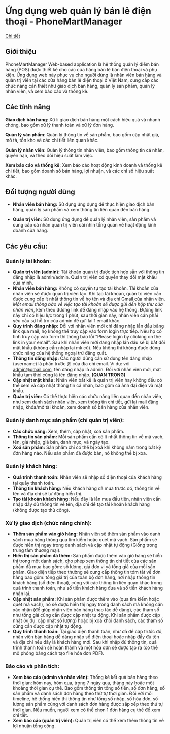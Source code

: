 # Ứng dụng web quản lý bán lẻ điện thoại - PhoneMartManager

[Chi tiết](https://docs.google.com/document/d/13biAcC49Pkg3FuyOmL-IW5c5hTNQRvzO/edit)

## Giới thiệu
PhoneMartManager Web-based application là hệ thống quản lý điểm bán hàng (POS) được thiết kế cho các cửa hàng bán lẻ bán điện thoại và phụ kiện. Ứng dụng web này phục vụ cho người dùng là nhân viên bán hàng và quản trị viên tại các cửa hàng bán lẻ điện thoại ở Việt Nam, cung cấp các chức năng cần thiết như giao dịch bán hàng, quản lý sản phẩm, quản lý nhân viên, và xem báo cáo và thống kê.

## Các tính năng

**Giao dịch bán hàng**: Xử lí giao dịch bán hàng một cách hiệu quả và nhanh chóng, bao gồm xử lý thanh toán và xử lý đơn hàng.

**Quản lý sản phẩm**: Quản lý thông tin về sản phẩm, bao gồm cập nhật giá, mô tả, tồn kho và các chi tiết liên quan khác.

**Quản lý nhân viên**: Quản lý thông tin nhân viên, bao gồm thông tin cá nhân, quyền hạn, và theo dõi hiệu suất làm việc.

**Xem báo cáo và thống kê**: Xem báo cáo hoạt động kinh doanh và thống kê chi tiết, bao gồm doanh số bán hàng, lợi nhuận, và các chỉ số hiệu suất khác.

## Đối tượng người dùng
- **Nhân viên bán hàng:** Sử dụng ứng dụng để thực hiện giao dịch bán hàng, quản lý sản phẩm và xem thông tin liên quan đến bán hàng.

- **Quản trị viên:** Sử dụng ứng dụng để quản lý nhân viên, sản phẩm và cung cấp cá nhân quản trị viên cái nhìn tổng quan về hoạt động kinh doanh cửa hàng.


## Các yêu cầu:
### Quản lý tài khoản:
- **Quản trị viên (admin):** Tài khoản quản trị được tích hợp sẵn với thông tin đăng nhập là admin/admin. Quản trị viên có quyền thay đổi mật khẩu của mình.
- **Nhân viên bán hàng:** Không có quyền tự tạo tài khoản. Tài khoản của nhân viên sẽ được quản trị viên tạo. Khi tạo tài khoản, quản trị viên cần được cung cấp ít nhất thông tin về họ tên và địa chỉ Gmail của nhân viên. *Một email thông báo về việc tạo tài khoản sẽ được gửi đến hộp thư của nhân viên*, kèm theo đường link để đăng nhập vào hệ thống. Đường link này chỉ có hiệu lực trong 1 phút, sau thời gian này, nhân viên cần phải yêu cầu sự hỗ trợ của admin để gửi lại 1 email khác.
- **Quy trình đăng nhập:** Đối với nhân viên mới chỉ đăng nhập lần đầu bằng link qua mail, họ không thể truy cập vào form login trực tiếp. Nếu họ cố tình truy cập vào form thì thông báo lỗi "Please login by clicking on the link in your email". Sau khi nhân viên mới đăng nhập lần đầu sẽ bị bắt đổi mật khẩu (không cần nhập lại mk cũ). Nếu không thì không được dùng chức năng của hệ thống ngoại trừ đăng xuất.
- **Thông tin đăng nhập:** Các người dùng cần sử dụng tên đăng nhập (username) là phần trước @ của địa chỉ email. Ví dụ: với admin@gmail.com, tên đăng nhập là admin. Đối với nhân viên mới, mật khẩu tạm thời cũng là tên đăng nhập. **(QUAN TRỌNG)** 
- **Cập nhật mật khẩu:** Nhân viên bất kể là quản trị viên hay không đều có thể xem và cập nhật thông tin cá nhân, bao gồm cả ảnh đại diện và mật khẩu.
- **Quản trị viên:** Có thể thực hiện các chức năng liên quan đến nhân viên, như xem danh sách nhân viên, xem thông tin chi tiết, gửi lại mail đăng nhập, khóa/mở tài khoản, xem doanh số bán hàng của nhân viên.

### Quản lý danh mục sản phẩm (chỉ quản trị viên):
- **Các chức năng:** Xem, thêm, cập nhật, xoá sản phẩm.
- **Thông tin sản phẩm:** Mỗi sản phẩm cần có ít nhất thông tin về mã vạch, tên, giá nhập, giá bán, danh mục, và ngày tạo.
- **Xoá sản phẩm:** Sản phẩm chỉ có thể bị xoá khi không nằm trong bất kỳ đơn hàng nào. Nếu sản phẩm đã được bán, nó không thể bị xóa.

### Quản lý khách hàng:
- **Quá trình thanh toán:** Nhân viên sẽ nhập số điện thoại của khách hàng tại quầy thanh toán.
- **Thông tin khách hàng:** Nếu khách hàng đã mua trước đó, thông tin về tên và địa chỉ sẽ tự động hiển thị.
- **Tạo tài khoản khách hàng:** Nếu đây là lần mua đầu tiên, nhân viên cần nhập đầy đủ thông tin về tên, địa chỉ để tạo tài khoản khách hàng (không được tạo thủ công).

### Xử lý giao dịch (chức năng chính):
- **Thêm sản phẩm vào giỏ hàng:** Nhân viên sẽ thêm sản phẩm vào danh sách mua hàng thông qua tìm kiếm hoặc quét mã vạch. Sản phẩm sẽ được hiển thị ngay trong danh sách và cập nhật tự động (Giống trong trung tâm thương mại).
- **Hiển thị sản phẩm đã thêm:** Sản phẩm được thêm vào giỏ hàng sẽ hiển thị trong một danh sách, cho phép xem thông tin chi tiết của các sản phẩm đã mua bao gồm: số lượng, giá đơn vị và tổng giá của mỗi sản phẩm. Giao diện tiếp theo thường sẽ cung cấp thông tin tóm tắt về đơn hàng bao gồm: tổng giá trị của toàn bộ đơn hàng, nơi nhập thông tin khách hàng (số điện thoại), cùng với các thông tin liên quan khác trong quá trình thanh toán, như số tiền khách hàng đưa và số tiền khách hàng nhận lại.
- **Cập nhật sản phẩm:** Khi sản phẩm được thêm vào (qua tìm kiếm hoặc quét mã vạch), nó sẽ được hiển thị ngay trong danh sách mà không cần xác nhận (để giúp nhân viên bán hàng thao tác dễ dàng), các tham số như tổng giá cũng cần được cập nhật tự động. Khi sản phẩm được cập nhật (ví dụ: cập nhật số lượng) hoặc bị xoá khỏi danh sách, các tham số cũng cần được cập nhật tự động.
- **Quy trình thanh toán:** Tại giao diện thanh toán, như đã đề cập trước đó, nhân viên bán hàng dễ dàng nhập số điện thoại hoặc nhập đầy đủ tên và địa chỉ nếu đây là khách hàng mới. Sau khi nhập đủ thông tin, quá trình thanh toán sẽ hoàn thành và một hóa đơn sẽ được tạo ra (có thể mô phỏng bằng cách tạo file hóa đơn PDF).

### Báo cáo và phân tích:
- **Xem báo cáo (admin và nhân viên):** Thống kê kết quả bán hàng theo thời gian: hôm nay, hôm qua, trong 7 ngày qua, tháng này hoặc một khoảng thời gian cụ thể. Bao gồm thông tin tổng số tiền, số đơn hàng, số sản phẩm và danh sách đơn hàng theo thứ tự thời gian. Đối với mỗi timeline, hệ thống hiển thị thông tin như tổng số nhập, số hóa đơn, số lượng sản phẩm cùng với danh sách đơn hàng được sắp xếp theo thứ tự thời gian. Nếu muốn, người xem có thể chọn 1 đơn hàng cụ thể để xem chi tiết.
- **Xem báo cáo (quản trị viên):** Quản trị viên có thể xem thêm thông tin về lợi nhuận tổng cộng.
